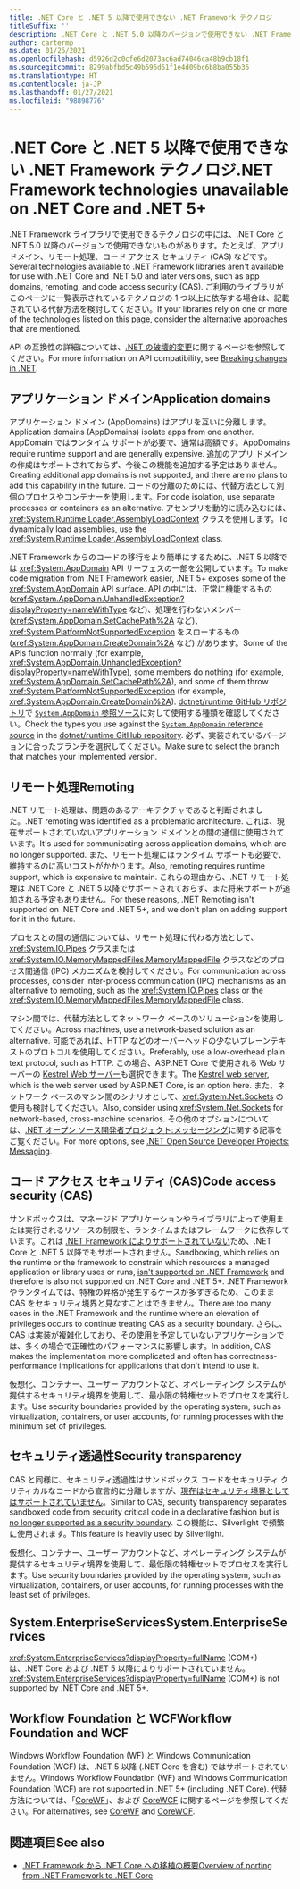 ```yaml
---
title: .NET Core と .NET 5 以降で使用できない .NET Framework テクノロジ
titleSuffix: ''
description: .NET Core と .NET 5.0 以降のバージョンで使用できない .NET Framework テクノロジについて学習します。
author: cartermp
ms.date: 01/26/2021
ms.openlocfilehash: d5926d2c0cfe6d2073ac6ad74046ca48b9cb18f1
ms.sourcegitcommit: 8299abfbd5c49b596d61f1e4d09bc6b8ba055b36
ms.translationtype: HT
ms.contentlocale: ja-JP
ms.lasthandoff: 01/27/2021
ms.locfileid: "98898776"
---
```

# <a name="net-framework-technologies-unavailable-on-net-core-and-net-5"></a><span data-ttu-id="2b5b9-103">.NET Core と .NET 5 以降で使用できない .NET Framework テクノロジ</span><span class="sxs-lookup"><span data-stu-id="2b5b9-103">.NET Framework technologies unavailable on .NET Core and .NET 5+</span></span>

<span data-ttu-id="2b5b9-104">.NET Framework ライブラリで使用できるテクノロジの中には、.NET Core と .NET 5.0 以降のバージョンで使用できないものがあります。たとえば、アプリ ドメイン、リモート処理、コード アクセス セキュリティ (CAS) などです。</span><span class="sxs-lookup"><span data-stu-id="2b5b9-104">Several technologies available to .NET Framework libraries aren't available for use with .NET Core and .NET 5.0 and later versions, such as app domains, remoting, and code access security (CAS).</span></span> <span data-ttu-id="2b5b9-105">ご利用のライブラリがこのページに一覧表示されているテクノロジの 1 つ以上に依存する場合は、記載されている代替方法を検討してください。</span><span class="sxs-lookup"><span data-stu-id="2b5b9-105">If your libraries rely on one or more of the technologies listed on this page, consider the alternative approaches that are mentioned.</span></span>

<span data-ttu-id="2b5b9-106">API の互換性の詳細については、[.NET の破壊的変更](../compatibility/breaking-changes.md)に関するページを参照してください。</span><span class="sxs-lookup"><span data-stu-id="2b5b9-106">For more information on API compatibility, see [Breaking changes in .NET](../compatibility/breaking-changes.md).</span></span>

## <a name="application-domains"></a><span data-ttu-id="2b5b9-107">アプリケーション ドメイン</span><span class="sxs-lookup"><span data-stu-id="2b5b9-107">Application domains</span></span>

<span data-ttu-id="2b5b9-108">アプリケーション ドメイン (AppDomains) はアプリを互いに分離します。</span><span class="sxs-lookup"><span data-stu-id="2b5b9-108">Application domains (AppDomains) isolate apps from one another.</span></span> <span data-ttu-id="2b5b9-109">AppDomain ではランタイム サポートが必要で、通常は高額です。</span><span class="sxs-lookup"><span data-stu-id="2b5b9-109">AppDomains require runtime support and are generally expensive.</span></span> <span data-ttu-id="2b5b9-110">追加のアプリ ドメインの作成はサポートされておらず、今後この機能を追加する予定はありません。</span><span class="sxs-lookup"><span data-stu-id="2b5b9-110">Creating additional app domains is not supported, and there are no plans to add this capability in the future.</span></span> <span data-ttu-id="2b5b9-111">コードの分離のためには、代替方法として別個のプロセスやコンテナーを使用します。</span><span class="sxs-lookup"><span data-stu-id="2b5b9-111">For code isolation, use separate processes or containers as an alternative.</span></span> <span data-ttu-id="2b5b9-112">アセンブリを動的に読み込むには、<xref:System.Runtime.Loader.AssemblyLoadContext> クラスを使用します。</span><span class="sxs-lookup"><span data-stu-id="2b5b9-112">To dynamically load assemblies, use the <xref:System.Runtime.Loader.AssemblyLoadContext> class.</span></span>

<span data-ttu-id="2b5b9-113">.NET Framework からのコードの移行をより簡単にするために、.NET 5 以降では <xref:System.AppDomain> API サーフェスの一部を公開しています。</span><span class="sxs-lookup"><span data-stu-id="2b5b9-113">To make code migration from .NET Framework easier, .NET 5+ exposes some of the <xref:System.AppDomain> API surface.</span></span> <span data-ttu-id="2b5b9-114">API の中には、正常に機能するもの (<xref:System.AppDomain.UnhandledException?displayProperty=nameWithType> など)、処理を行わないメンバー (<xref:System.AppDomain.SetCachePath%2A> など)、<xref:System.PlatformNotSupportedException> をスローするもの (<xref:System.AppDomain.CreateDomain%2A> など) があります。</span><span class="sxs-lookup"><span data-stu-id="2b5b9-114">Some of the APIs function normally (for example, <xref:System.AppDomain.UnhandledException?displayProperty=nameWithType>), some members do nothing (for example, <xref:System.AppDomain.SetCachePath%2A>), and some of them throw <xref:System.PlatformNotSupportedException> (for example, <xref:System.AppDomain.CreateDomain%2A>).</span></span> <span data-ttu-id="2b5b9-115">[dotnet/runtime GitHub リポジトリ](https://github.com/dotnet/runtime)で [`System.AppDomain` 参照ソース](https://github.com/dotnet/runtime/blob/master/src/libraries/System.Private.CoreLib/src/System/AppDomain.cs)に対して使用する種類を確認してください。</span><span class="sxs-lookup"><span data-stu-id="2b5b9-115">Check the types you use against the [`System.AppDomain` reference source](https://github.com/dotnet/runtime/blob/master/src/libraries/System.Private.CoreLib/src/System/AppDomain.cs) in the [dotnet/runtime GitHub repository](https://github.com/dotnet/runtime).</span></span> <span data-ttu-id="2b5b9-116">必ず、実装されているバージョンに合ったブランチを選択してください。</span><span class="sxs-lookup"><span data-stu-id="2b5b9-116">Make sure to select the branch that matches your implemented version.</span></span>

## <a name="remoting"></a><span data-ttu-id="2b5b9-117">リモート処理</span><span class="sxs-lookup"><span data-stu-id="2b5b9-117">Remoting</span></span>

<span data-ttu-id="2b5b9-118">.NET リモート処理は、問題のあるアーキテクチャであると判断されました。</span><span class="sxs-lookup"><span data-stu-id="2b5b9-118">.NET remoting was identified as a problematic architecture.</span></span> <span data-ttu-id="2b5b9-119">これは、現在サポートされていないアプリケーション ドメインとの間の通信に使用されています。</span><span class="sxs-lookup"><span data-stu-id="2b5b9-119">It's used for communicating across application domains, which are no longer supported.</span></span> <span data-ttu-id="2b5b9-120">また、リモート処理にはランタイム サポートも必要で、維持するのに高いコストがかかります。</span><span class="sxs-lookup"><span data-stu-id="2b5b9-120">Also, remoting requires runtime support, which is expensive to maintain.</span></span> <span data-ttu-id="2b5b9-121">これらの理由から、.NET リモート処理は .NET Core と .NET 5 以降でサポートされておらず、また将来サポートが追加される予定もありません。</span><span class="sxs-lookup"><span data-stu-id="2b5b9-121">For these reasons, .NET Remoting isn't supported on .NET Core and .NET 5+, and we don't plan on adding support for it in the future.</span></span>

<span data-ttu-id="2b5b9-122">プロセスとの間の通信については、リモート処理に代わる方法として、<xref:System.IO.Pipes> クラスまたは <xref:System.IO.MemoryMappedFiles.MemoryMappedFile> クラスなどのプロセス間通信 (IPC) メカニズムを検討してください。</span><span class="sxs-lookup"><span data-stu-id="2b5b9-122">For communication across processes, consider inter-process communication (IPC) mechanisms as an alternative to remoting, such as the <xref:System.IO.Pipes> class or the <xref:System.IO.MemoryMappedFiles.MemoryMappedFile> class.</span></span>

<span data-ttu-id="2b5b9-123">マシン間では、代替方法としてネットワーク ベースのソリューションを使用してください。</span><span class="sxs-lookup"><span data-stu-id="2b5b9-123">Across machines, use a network-based solution as an alternative.</span></span> <span data-ttu-id="2b5b9-124">可能であれば、HTTP などのオーバーヘッドの少ないプレーンテキストのプロトコルを使用してください。</span><span class="sxs-lookup"><span data-stu-id="2b5b9-124">Preferably, use a low-overhead plain text protocol, such as HTTP.</span></span> <span data-ttu-id="2b5b9-125">この場合、ASP.NET Core で使用される Web サーバーの [Kestrel Web サーバー](/aspnet/core/fundamentals/servers/kestrel)も選択できます。</span><span class="sxs-lookup"><span data-stu-id="2b5b9-125">The [Kestrel web server](/aspnet/core/fundamentals/servers/kestrel), which is the web server used by ASP.NET Core, is an option here.</span></span> <span data-ttu-id="2b5b9-126">また、ネットワーク ベースのマシン間のシナリオとして、<xref:System.Net.Sockets> の使用も検討してください。</span><span class="sxs-lookup"><span data-stu-id="2b5b9-126">Also, consider using <xref:System.Net.Sockets> for network-based, cross-machine scenarios.</span></span> <span data-ttu-id="2b5b9-127">その他のオプションについては、[.NET オープン ソース開発者プロジェクト:メッセージング](https://github.com/Microsoft/dotnet/blob/master/dotnet-developer-projects.md#messaging)に関する記事をご覧ください。</span><span class="sxs-lookup"><span data-stu-id="2b5b9-127">For more options, see [.NET Open Source Developer Projects: Messaging](https://github.com/Microsoft/dotnet/blob/master/dotnet-developer-projects.md#messaging).</span></span>

## <a name="code-access-security-cas"></a><span data-ttu-id="2b5b9-128">コード アクセス セキュリティ (CAS)</span><span class="sxs-lookup"><span data-stu-id="2b5b9-128">Code access security (CAS)</span></span>

<span data-ttu-id="2b5b9-129">サンドボックスは、マネージド アプリケーションやライブラリによって使用または実行されるリソースの制限を、ランタイムまたはフレームワークに依存しています。これは [.NET Framework によりサポートされていない](../../framework/misc/code-access-security.md)ため、.NET Core と .NET 5 以降でもサポートされません。</span><span class="sxs-lookup"><span data-stu-id="2b5b9-129">Sandboxing, which relies on the runtime or the framework to constrain which resources a managed application or library uses or runs, [isn't supported on .NET Framework](../../framework/misc/code-access-security.md) and therefore is also not supported on .NET Core and .NET 5+.</span></span> <span data-ttu-id="2b5b9-130">.NET Framework やランタイムでは、特権の昇格が発生するケースが多すぎるため、このまま CAS をセキュリティ境界と見なすことはできません。</span><span class="sxs-lookup"><span data-stu-id="2b5b9-130">There are too many cases in the .NET Framework and the runtime where an elevation of privileges occurs to continue treating CAS as a security boundary.</span></span> <span data-ttu-id="2b5b9-131">さらに、CAS は実装が複雑化しており、その使用を予定していないアプリケーションでは、多くの場合で正確性のパフォーマンスに影響します。</span><span class="sxs-lookup"><span data-stu-id="2b5b9-131">In addition, CAS makes the implementation more complicated and often has correctness-performance implications for applications that don't intend to use it.</span></span>

<span data-ttu-id="2b5b9-132">仮想化、コンテナー、ユーザー アカウントなど、オペレーティング システムが提供するセキュリティ境界を使用して、最小限の特権セットでプロセスを実行します。</span><span class="sxs-lookup"><span data-stu-id="2b5b9-132">Use security boundaries provided by the operating system, such as virtualization, containers, or user accounts, for running processes with the minimum set of privileges.</span></span>

## <a name="security-transparency"></a><span data-ttu-id="2b5b9-133">セキュリティ透過性</span><span class="sxs-lookup"><span data-stu-id="2b5b9-133">Security transparency</span></span>

<span data-ttu-id="2b5b9-134">CAS と同様に、セキュリティ透過性はサンドボックス コードをセキュリティ クリティカルなコードから宣言的に分離しますが、[現在はセキュリティ境界としてはサポートされていません](../../framework/misc/security-transparent-code.md)。</span><span class="sxs-lookup"><span data-stu-id="2b5b9-134">Similar to CAS, security transparency separates sandboxed code from security critical code in a declarative fashion but is [no longer supported as a security boundary](../../framework/misc/security-transparent-code.md).</span></span> <span data-ttu-id="2b5b9-135">この機能は、Silverlight で頻繁に使用されます。</span><span class="sxs-lookup"><span data-stu-id="2b5b9-135">This feature is heavily used by Silverlight.</span></span>

<span data-ttu-id="2b5b9-136">仮想化、コンテナー、ユーザー アカウントなど、オペレーティング システムが提供するセキュリティ境界を使用して、最低限の特権セットでプロセスを実行します。</span><span class="sxs-lookup"><span data-stu-id="2b5b9-136">Use security boundaries provided by the operating system, such as virtualization, containers, or user accounts, for running processes with the least set of privileges.</span></span>

## <a name="systementerpriseservices"></a><span data-ttu-id="2b5b9-137">System.EnterpriseServices</span><span class="sxs-lookup"><span data-stu-id="2b5b9-137">System.EnterpriseServices</span></span>

<span data-ttu-id="2b5b9-138"><xref:System.EnterpriseServices?displayProperty=fullName> (COM+) は、.NET Core および .NET 5 以降によりサポートされていません。</span><span class="sxs-lookup"><span data-stu-id="2b5b9-138"><xref:System.EnterpriseServices?displayProperty=fullName> (COM+) is not supported by .NET Core and .NET 5+.</span></span>

## <a name="workflow-foundation-and-wcf"></a><span data-ttu-id="2b5b9-139">Workflow Foundation と WCF</span><span class="sxs-lookup"><span data-stu-id="2b5b9-139">Workflow Foundation and WCF</span></span>

<span data-ttu-id="2b5b9-140">Windows Workflow Foundation (WF) と Windows Communication Foundation (WCF) は、.NET 5 以降 (.NET Core を含む) ではサポートされていません。</span><span class="sxs-lookup"><span data-stu-id="2b5b9-140">Windows Workflow Foundation (WF) and Windows Communication Foundation (WCF) are not supported in .NET 5+ (including .NET Core).</span></span> <span data-ttu-id="2b5b9-141">代替方法については、「[CoreWF](https://github.com/UiPath/corewf)」、および [CoreWCF](https://github.com/CoreWCF/CoreWCF) に関するページを参照してください。</span><span class="sxs-lookup"><span data-stu-id="2b5b9-141">For alternatives, see [CoreWF](https://github.com/UiPath/corewf) and [CoreWCF](https://github.com/CoreWCF/CoreWCF).</span></span>

## <a name="see-also"></a><span data-ttu-id="2b5b9-142">関連項目</span><span class="sxs-lookup"><span data-stu-id="2b5b9-142">See also</span></span>

- [<span data-ttu-id="2b5b9-143">.NET Framework から .NET Core への移植の概要</span><span class="sxs-lookup"><span data-stu-id="2b5b9-143">Overview of porting from .NET Framework to .NET Core</span></span>](index.md)
